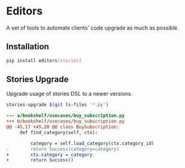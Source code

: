 # Editors

A set of tools to automate clients' code upgrade as much as possible.

## Installation

```bash
pip install editors[stories]
```

## Stories Upgrade

Upgrade usage of stories DSL to a newer versions.

```bash
stories-upgrade $(git ls-files '*.py')
```

```diff
--- a/bookshelf/usecases/buy_subscription.py
+++ b/bookshelf/usecases/buy_subscription.py
@@ -45,17 +45,20 @@ class BuySubscription:
     def find_category(self, ctx):

         category = self.load_category(ctx.category_id)
-        return Success(category=category)
+        ctx.category = category
+        return Success()
```
